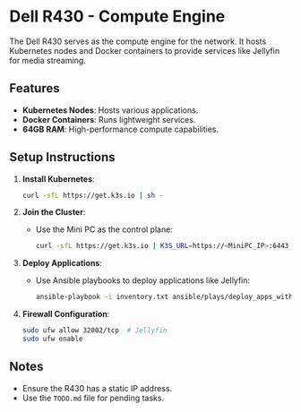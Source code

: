 # Dell R430 - Compute Engine

The Dell R430 serves as the compute engine for the network. It hosts Kubernetes nodes and Docker containers to provide services like Jellyfin for media streaming.

## Features
- **Kubernetes Nodes**: Hosts various applications.
- **Docker Containers**: Runs lightweight services.
- **64GB RAM**: High-performance compute capabilities.

## Setup Instructions
1. **Install Kubernetes**:
   ```bash
   curl -sfL https://get.k3s.io | sh -
   ```

2. **Join the Cluster**:
   - Use the Mini PC as the control plane:
     ```bash
     curl -sfL https://get.k3s.io | K3S_URL=https://<MiniPC_IP>:6443 K3S_TOKEN=<NODE_TOKEN> sh -
     ```

3. **Deploy Applications**:
   - Use Ansible playbooks to deploy applications like Jellyfin:
     ```bash
     ansible-playbook -i inventory.txt ansible/plays/deploy_apps_with_helm.yaml
     ```

4. **Firewall Configuration**:
   ```bash
   sudo ufw allow 32002/tcp  # Jellyfin
   sudo ufw enable
   ```

## Notes
- Ensure the R430 has a static IP address.
- Use the `TODO.md` file for pending tasks.